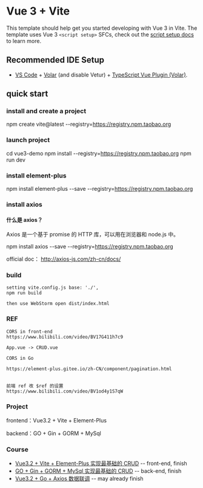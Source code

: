 # Vue 3 + Vite

This template should help get you started developing with Vue 3 in Vite. The template uses Vue 3 `<script setup>` SFCs, check out the [script setup docs](https://v3.vuejs.org/api/sfc-script-setup.html#sfc-script-setup) to learn more.

## Recommended IDE Setup

- [VS Code](https://code.visualstudio.com/) + [Volar](https://marketplace.visualstudio.com/items?itemName=Vue.volar) (and disable Vetur) + [TypeScript Vue Plugin (Volar)](https://marketplace.visualstudio.com/items?itemName=Vue.vscode-typescript-vue-plugin).

## quick start

### install and create a project

npm create vite@latest --registry=https://registry.npm.taobao.org

### launch project

cd vue3-demo
npm install --registry=https://registry.npm.taobao.org
npm run dev

### install element-plus

npm install element-plus --save --registry=https://registry.npm.taobao.org

### install axios

#### 什么是 axios？

Axios 是一个基于 promise 的 HTTP 库，可以用在浏览器和 node.js 中。

npm install axios --save --registry=https://registry.npm.taobao.org

official doc：
http://axios-js.com/zh-cn/docs/

### build

```
setting vite.config.js base: './',
npm run build

then use WebStorm open dist/index.html
```

### REF

```
CORS in front-end
https://www.bilibili.com/video/BV17G411h7c9

App.vue -> CRUD.vue

CORS in Go

https://element-plus.gitee.io/zh-CN/component/pagination.html


前端 ref 改 $ref 的设置
https://www.bilibili.com/video/BV1od4y1S7qW
```

### Project

frontend：Vue3.2 + Vite + Element-Plus

backend：GO + Gin + GORM + MySql

### Course

- [Vue3.2 + Vite + Element-Plus 实现最基础的 CRUD](https://www.bilibili.com/video/BV1yV4y177jC) -- front-end, finish
- [GO + Gin + GORM + MySql 实现最基础的 CRUD](https://www.bilibili.com/video/BV1VV4y1E7Ks/) -- back-end, finish
- [Vue3.2 + Go + Axios 数据联调](https://www.bilibili.com/video/BV1Vr4y1j7yw) -- may already finish
